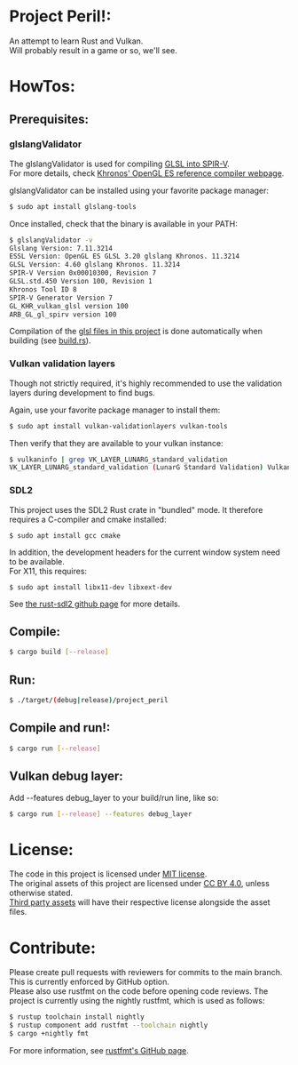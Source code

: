 Project Peril!:
===============
An attempt to learn Rust and Vulkan.  
Will probably result in a game or so, we'll see.

HowTos:
=======

Prerequisites:
--------------
### glslangValidator
The glslangValidator is used for compiling [GLSL into SPIR-V](https://www.khronos.org/spir/).  
For more details, check [Khronos' OpenGL ES reference compiler webpage](https://www.khronos.org/opengles/sdk/tools/Reference-Compiler/).

glslangValidator can be installed using your favorite package manager:
~~~bash
$ sudo apt install glslang-tools
~~~

Once installed, check that the binary is available in your PATH:
~~~bash
$ glslangValidator -v
Glslang Version: 7.11.3214
ESSL Version: OpenGL ES GLSL 3.20 glslang Khronos. 11.3214
GLSL Version: 4.60 glslang Khronos. 11.3214
SPIR-V Version 0x00010300, Revision 7
GLSL.std.450 Version 100, Revision 1
Khronos Tool ID 8
SPIR-V Generator Version 7
GL_KHR_vulkan_glsl version 100
ARB_GL_gl_spirv version 100
~~~

Compilation of the [glsl files in this project](shaders) is done automatically when building (see [build.rs](build.rs)).

### Vulkan validation layers
Though not strictly required, it's highly recommended to use the validation layers during development to find bugs.

Again, use your favorite package manager to install them:
~~~bash
$ sudo apt install vulkan-validationlayers vulkan-tools
~~~

Then verify that they are available to your vulkan instance:
~~~bash
$ vulkaninfo | grep VK_LAYER_LUNARG_standard_validation
VK_LAYER_LUNARG_standard_validation (LunarG Standard Validation) Vulkan version 1.1.101, layer version 1
~~~

### SDL2
This project uses the SDL2 Rust crate in "bundled" mode. It therefore requires a C-compiler and cmake installed:
~~~
$ sudo apt install gcc cmake
~~~
In addition, the development headers for the current window system need to be available.  
For X11, this requires:
~~~
$ sudo apt install libx11-dev libxext-dev
~~~
See [the rust-sdl2 github page](https://github.com/Rust-SDL2/rust-sdl2) for more details.

Compile:
--------
~~~bash
$ cargo build [--release]
~~~

Run:
----
~~~bash
$ ./target/(debug|release)/project_peril
~~~

Compile and run!:
-----------------
~~~bash
$ cargo run [--release]
~~~

Vulkan debug layer:
-------------------
Add --features debug\_layer to your build/run line, like so:
~~~bash
$ cargo run [--release] --features debug_layer
~~~

License:
========
The code in this project is licensed under [MIT license](LICENSE).  
The original assets of this project are licensed under [CC BY 4.0](assets/original/LICENSE), unless otherwise stated.  
[Third party assets](assets/thirdparty/) will have their respective license alongside the asset files.

Contribute:
===========
Please create pull requests with reviewers for commits to the main branch. This is currently enforced by GitHub option.  
Please also use rustfmt on the code before opening code reviews. The project is currently using the nightly rustfmt,
which is used as follows:

~~~bash
$ rustup toolchain install nightly
$ rustup component add rustfmt --toolchain nightly
$ cargo +nightly fmt
~~~

For more information, see [rustfmt's GitHub page](https://github.com/rust-lang/rustfmt).
